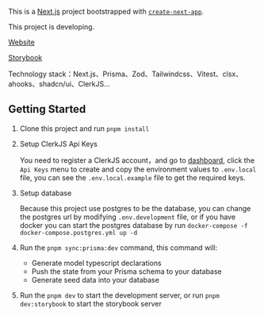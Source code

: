 This is a [Next.js](https://nextjs.org/) project bootstrapped with [`create-next-app`](https://github.com/vercel/next.js/tree/canary/packages/create-next-app).

This project is developing.

[Website](https://stack-overflow-clone-next.vercel.app/)

[Storybook](https://stack-overflow-clone-next.vercel.app/storybook-static/index.html)

Technology stack：Next.js、Prisma、Zod、Tailwindcss、Vitest、clsx、ahooks、shadcn/ui、ClerkJS...

## Getting Started

1. Clone this project and run `pnpm install`

2. Setup ClerkJS Api Keys

   You need to register a ClerkJS account，and go to [dashboard](https://dashboard.clerk.com/), click the `Api Keys` menu to create and copy the environment values to `.env.local` file, you can see the `.env.local.example` file to get the required keys.

3. Setup database

   Because this project use postgres to be the database, you can change the postgres url by modifying `.env.development` file, or if you have docker you can start the postgres database by run `docker-compose -f docker-compose.postgres.yml up -d`

4. Run the `pnpm sync:prisma:dev` command, this command will:

   - Generate model typescript declarations
   - Push the state from your Prisma schema to your database
   - Generate seed data into your database

5. Run the `pnpm dev` to start the development server, or run `pnpm dev:storybook` to start the storybook server
